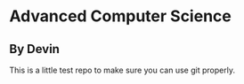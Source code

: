 # Advanced Computer Science

## By Devin

This is a little test repo to make sure you can use git properly.